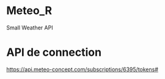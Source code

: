 # Meteo_R
Small Weather API

# API de connection
https://api.meteo-concept.com/subscriptions/6395/tokens#

